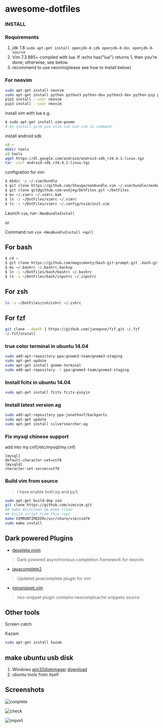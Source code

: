 # awesome-dotfiles

### INSTALL

### Requirements
1. jdk 1.8  `sudo apt-get install openjdk-8-jdk openjdk-8-doc openjdk-8-source`
2. Vim 7.3.885+ compiled with lua. If :echo has("lua") returns 1, then you're done; otherwise, see below.
3. recommend to use neovim(please see how to install below)

### For neovim

```sh
sudo apt-get install neovim
sudo apt-get install python python3 python-dev python3-dev python-pip python3-pip
pip2 install --user neovim
pip3 install --user neovim
```

install vim with lua e.g.
```sh
$ sudo apt-get install vim-gnome
# by install gvim you also can use vim in command
```

install android sdk
```sh
cd ~
mkdir tools
cd tools
wget https://dl.google.com/android/android-sdk_r24.4.1-linux.tgz
tar -zxvf android-sdk_r24.4.1-linux.tgz
```

configration for vim

```sh
$ mkdir -p ~/.vim/bundle
$ git clone https://github.com/Shougo/neobundle.vim ~/.vim/bundle/neobundle.vim
$ git clone git@github.com:wsdjeg/DotFiles.git ~/DotFiles
$ mv ~/.vimrc ~/.vimrc.bak
$ ln -s ~/DotFiles/vimrc ~/.vimrc
$ ln -s ~/DotFiles/vimrc ~/.config/nvim/init.vim
```
Launch `vim`, run `:NeoBundleInstall`

or

Command run `vim +NeoBundleInstall +qall`

## For bash

```sh
$ cd ~
$ git clone https://github.com/magicmonty/bash-git-prompt.git .bash-git-prompt
$ mv ~/.bashrc ~/.bashrc.backup
$ ln -s ~/DotFiles/bash/bashrc ~/.bashrc
$ ln -s ~/DotFiles/bash/inputrc ~/.inputrc
```

## For zsh
```sh
ln -s ~/DotFiles/zsh/zshrc ~/.zshrc
```

## For fzf

```sh
git clone --depth 1 https://github.com/junegunn/fzf.git ~/.fzf
~/.fzf/install
```


### true color terminal in ubuntu 14.04
```sh
sudo add-apt-repository ppa:gnome3-team/gnome3-staging
sudo apt-get update
sudo apt-get install gnome-terminal
sudo add-apt-repository -r ppa:gnome3-team/gnome3-staging

```

### Install fcitx in ubuntu 14.04

```sh
sudo apt-get install fcitx fcitx-pinyin
```

### Install latest version ag
```sh
sudo add-apt-repository ppa:jonathonf/backports
sudo apt-get update
sudo apt-get install silversearcher-ag
```

### Fix mysql chinese support
add into my.cnf(/etc/mysql/my.cnf)
```
[mysql]
default-character-set=utf8
[mysqld]
character-set-server=utf8
```

### Build vim from source
> I have enable both py and py3
```sh
sudo apt-get build-dep vim
git clone https://github.com/vim/vim.git
## make distclean && make clean
## build script from this repo
make VIMRUNTIMEDIR=/usr/share/vim/vim74
sudo make install
```

## Dark powered Plugins

- [deoplete.nvim](https://github.com/Shougo/deoplete.nvim)

> Dark powered asynchronous completion framework for neovim

- [javacomplete2](https://github.com/artur-shaik/vim-javacomplete2)

> Updated javacomplete plugin for vim

- [neosnippet.vim](https://github.com/Shougo/neosnippet.vim)

> neo-snippet plugin contains neocomplcache snippets source

## Other tools

Screen catch

Kazam
```sh
sudo apt-get install kazam
```

## make ubuntu usb disk

1. Windows [win32diskimager](https://wiki.ubuntu.com/Win32DiskImager/)  [download](https://sourceforge.net/projects/win32diskimager/files/latest/download?source=navbar)
2. ubuntu tools from itself

## Screenshots
![conplete](https://github.com/wsdjeg/DotFiles/blob/master/pic/complete.png)

![check](https://github.com/wsdjeg/DotFiles/blob/master/pic/check.png)

![import](https://github.com/wsdjeg/DotFiles/blob/master/pic/import.png)
